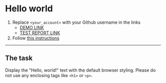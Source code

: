 # Hello world
1. Replace `<your_account>` with your Github username in the links
    - [DEMO LINK](https://github.com/PetDavy/layout_hello-world) <br>
    - [TEST REPORT LINK](https://github.com/PetDavy/layout_hello-world/report/html_report/)
2. Follow [this instructions](https://mate-academy.github.io/layout_task-guideline/)
___

## The task
Display the "Hello, world!" text with the default browser styling. Please do not
use any enclosing tags like `<h1>` or `<p>`.
